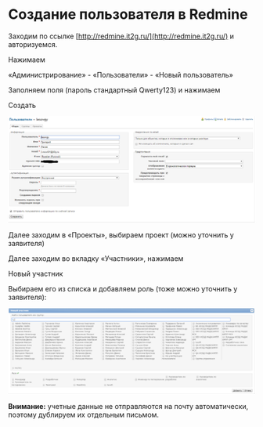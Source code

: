 # Создание пользователя в Redmine

Заходим по ссылке [http://redmine.it2g.ru/](http://redmine.it2g.ru/) и авторизуемся.

Нажимаем

«Администрирование» - «Пользователи» - «Новый пользователь»

Заполняем поля \(пароль стандартный Qwerty123\) и нажимаем

Создать

![C:\8d4ebc0dbe37e97646451973371b1acd](../.gitbook/assets/0%20%281%29.png)

Далее заходим в «Проекты», выбираем проект \(можно уточнить у заявителя\)

Далее заходим во вкладку «Участники», нажимаем

Новый участник

Выбираем его из списка и добавляем роль \(тоже можно уточнить у заявителя\):

![C:\a36f7d9e15e82abf53b66727cfe151f5](../.gitbook/assets/1%20%286%29.png)

**Внимание:** учетные данные не отправляются на почту автоматически, поэтому дублируем их отдельным письмом.

